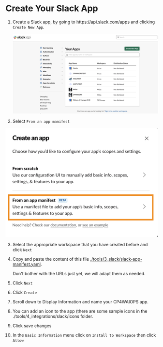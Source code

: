 # Create Your Slack App

1. Create a Slack app, by going to https://api.slack.com/apps and clicking `Create New App`. 

   ![slack7](pics/slack01.png)


2. Select `From an app manifest`


  ![slack7](pics/slack02.png)

3. Select the appropriate workspace that you have created before and click `Next`

4. Copy and paste the content of this file [./tools/3_slack/slack-app-manifest.yaml](./slack-app-manifest.yaml).

	Don't bother with the URLs just yet, we will adapt them as needed.

5. Click `Next`

5. Click `Create`

6. Scroll down to Display Information and name your CP4WAIOPS app.

7. You can add an icon to the app (there are some sample icons in the ./tools/4_integrations/slack/icons folder.

8. Click save changes

9. In the `Basic Information` menu click on `Install to Workspace` then click `Allow`
